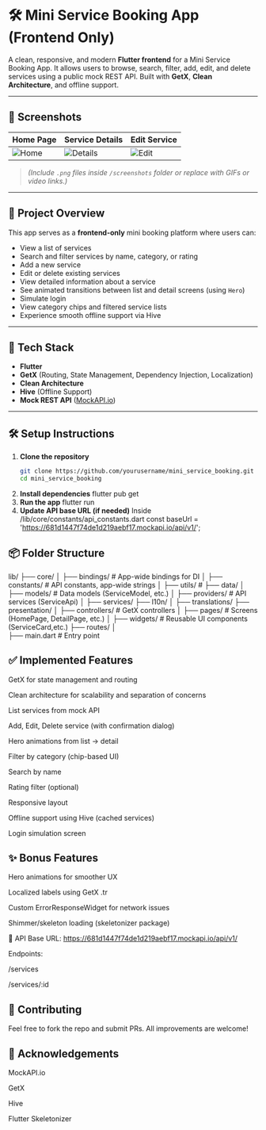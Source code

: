 # 🛠️ Mini Service Booking App (Frontend Only)

A clean, responsive, and modern **Flutter frontend** for a Mini Service Booking App. It allows users to browse, search, filter, add, edit, and delete services using a public mock REST API. Built with **GetX**, **Clean Architecture**, and offline support.

---

## 📱 Screenshots

| Home Page                             | Service Details                         | Edit Service                          |
|--------------------------------------|-----------------------------------------|---------------------------------------|
| ![Home](screenshots/home.png)        | ![Details](screenshots/details.png)     | ![Edit](screenshots/edit.png)         |

> *(Include `.png` files inside `/screenshots` folder or replace with GIFs or video links.)*

---

## 🚀 Project Overview

This app serves as a **frontend-only** mini booking platform where users can:

- View a list of services
- Search and filter services by name, category, or rating
- Add a new service
- Edit or delete existing services
- View detailed information about a service
- See animated transitions between list and detail screens (using `Hero`)
- Simulate login
- View category chips and filtered service lists
- Experience smooth offline support via Hive

---

## 🧰 Tech Stack

- **Flutter**
- **GetX** (Routing, State Management, Dependency Injection, Localization)
- **Clean Architecture**
- **Hive** (Offline Support)
- **Mock REST API** ([MockAPI.io](https://mockapi.io/))

---

## 🛠️ Setup Instructions

1. **Clone the repository**
   ```bash
   git clone https://github.com/yourusername/mini_service_booking.git
   cd mini_service_booking
2. **Install dependencies**
   flutter pub get
3. **Run the app**
   flutter run
4. **Update API base URL (if needed)**
    Inside /lib/core/constants/api_constants.dart
    const baseUrl = 'https://681d1447f74de1d219aebf17.mockapi.io/api/v1/';

## 📦 Folder Structure
lib/
├── core/
│   ├── bindings/              # App-wide bindings for DI
│   ├── constants/             # API constants, app-wide strings
│   ├── utils/                 # 
├── data/
│   ├── models/                # Data models (ServiceModel, etc.)
│   ├── providers/             # API services (ServiceApi)
│   ├── services/
├── l10n/
│   ├── translations/ 
├── presentation/
│   ├── controllers/           # GetX controllers
│   ├── pages/                 # Screens (HomePage, DetailPage, etc.)
│   ├── widgets/               # Reusable UI components (ServiceCard,etc.)
├── routes/
│   
├── main.dart                  # Entry point


## ✅ Implemented Features
 GetX for state management and routing

 Clean architecture for scalability and separation of concerns

 List services from mock API

 Add, Edit, Delete service (with confirmation dialog)

 Hero animations from list → detail

 Filter by category (chip-based UI)

 Search by name

 Rating filter (optional)

 Responsive layout

 Offline support using Hive (cached services)

 Login simulation screen


## ✨ Bonus Features
 Hero animations for smoother UX

 Localized labels using GetX .tr

 Custom ErrorResponseWidget for network issues

 Shimmer/skeleton loading (skeletonizer package)

🔗 API
Base URL: https://681d1447f74de1d219aebf17.mockapi.io/api/v1/

Endpoints:

/services

/services/:id

## 🤝 Contributing
Feel free to fork the repo and submit PRs. All improvements are welcome!

## 🙌 Acknowledgements
MockAPI.io

GetX

Hive

Flutter Skeletonizer

